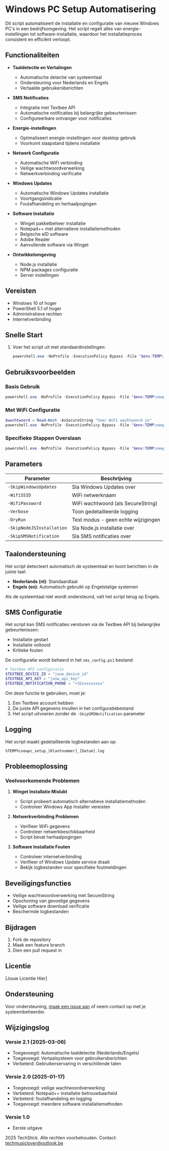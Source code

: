 # Windows PC Setup Automatisering

Dit script automatiseert de installatie en configuratie van nieuwe Windows PC's in een bedrijfsomgeving. Het script regelt alles van energie-instellingen tot software-installatie, waardoor het installatieproces consistent en efficiënt verloopt.

## Functionaliteiten

- **Taaldetectie en Vertalingen**
  - Automatische detectie van systeemtaal
  - Ondersteuning voor Nederlands en Engels
  - Vertaalde gebruikersberichten

- **SMS Notificaties**
  - Integratie met Textbee API
  - Automatische notificaties bij belangrijke gebeurtenissen
  - Configureerbare ontvanger voor notificaties

- **Energie-instellingen**
  - Optimaliseert energie-instellingen voor desktop gebruik
  - Voorkomt slaapstand tijdens installatie

- **Netwerk Configuratie**
  - Automatische WiFi verbinding
  - Veilige wachtwoordverwerking
  - Netwerkverbinding verificatie

- **Windows Updates**
  - Automatische Windows Updates installatie
  - Voortgangsindicatie
  - Foutafhandeling en herhaalpogingen

- **Software Installatie**
  - Winget pakketbeheer installatie
  - Notepad++ met alternatieve installatiemethoden
  - Belgische eID software
  - Adobe Reader
  - Aanvullende software via Winget

- **Ontwikkelomgeving**
  - Node.js installatie
  - NPM packages configuratie
  - Server instellingen

## Vereisten

- Windows 10 of hoger
- PowerShell 5.1 of hoger
- Administratieve rechten
- Internetverbinding

## Snelle Start


1. Voer het script uit met standaardinstellingen:
   ```powershell
   powershell.exe -NoProfile -ExecutionPolicy Bypass -File "$env:TEMP\newpc.ps1"
   ```

## Gebruiksvoorbeelden

### Basis Gebruik
```powershell
powershell.exe -NoProfile -ExecutionPolicy Bypass -File "$env:TEMP\newpc.ps1"
```

### Met WiFi Configuratie
```powershell
$wachtwoord = Read-Host -AsSecureString "Voer WiFi wachtwoord in"
powershell.exe -NoProfile -ExecutionPolicy Bypass -File "$env:TEMP\newpc.ps1" -WifiSSID "BedrijfsWiFi" -WifiPassword $wachtwoord
```

### Specifieke Stappen Overslaan
```powershell
powershell.exe -NoProfile -ExecutionPolicy Bypass -File "$env:TEMP\newpc.ps1" -SkipWindowsUpdates -SkipNodeJSInstallation
```

## Parameters

| Parameter | Beschrijving |
|-----------|--------------|
| `-SkipWindowsUpdates` | Sla Windows Updates over |
| `-WifiSSID` | WiFi netwerknaam |
| `-WifiPassword` | WiFi wachtwoord (als SecureString) |
| `-Verbose` | Toon gedetailleerde logging |
| `-DryRun` | Test modus - geen echte wijzigingen |
| `-SkipNodeJSInstallation` | Sla Node.js installatie over |
| `-SkipSMSNotification` | Sla SMS notificaties over |

## Taalondersteuning

Het script detecteert automatisch de systeemtaal en toont berichten in de juiste taal:

- **Nederlands (nl)**: Standaardtaal
- **Engels (en)**: Automatisch gebruikt op Engelstalige systemen

Als de systeemtaal niet wordt ondersteund, valt het script terug op Engels.

## SMS Configuratie

Het script kan SMS notificaties versturen via de Textbee API bij belangrijke gebeurtenissen:

- Installatie gestart
- Installatie voltooid
- Kritieke fouten

De configuratie wordt beheerd in het `sms_config.ps1` bestand:
```powershell
# Textbee API configuratie
$TEXTBEE_DEVICE_ID = "jouw_device_id"
$TEXTBEE_API_KEY = "jouw_api_key"
$TEXTBEE_NOTIFICATION_PHONE = "+32xxxxxxxxx"
```

Om deze functie te gebruiken, moet je:
1. Een Textbee account hebben
2. De juiste API gegevens invullen in het configuratiebestand
3. Het script uitvoeren zonder de `-SkipSMSNotification` parameter

## Logging

Het script maakt gedetailleerde logbestanden aan op:
```
%TEMP%\newpc_setup_[Klantnummer]_[Datum].log
```

## Probleemoplossing

### Veelvoorkomende Problemen

1. **Winget Installatie Mislukt**
   - Script probeert automatisch alternatieve installatiemethoden
   - Controleer Windows App Installer vereisten

2. **Netwerkverbinding Problemen**
   - Verifieer WiFi gegevens
   - Controleer netwerkbeschikbaarheid
   - Script bevat herhaalpogingen

3. **Software Installatie Fouten**
   - Controleer internetverbinding
   - Verifieer of Windows Update service draait
   - Bekijk logbestanden voor specifieke foutmeldingen

## Beveiligingsfuncties

- Veilige wachtwoordverwerking met SecureString
- Opschoning van gevoelige gegevens
- Veilige software download verificatie
- Beschermde logbestanden

## Bijdragen

1. Fork de repository
2. Maak een feature branch
3. Dien een pull request in

## Licentie

[Jouw Licentie Hier]

## Ondersteuning

Voor ondersteuning, [maak een issue aan](https://github.com/VenimK/MusicLover/issues) of neem contact op met je systeembeheerder.

## Wijzigingslog

### Versie 2.1 (2025-03-06)
- Toegevoegd: Automatische taaldetectie (Nederlands/Engels)
- Toegevoegd: Vertaalsysteem voor gebruikersberichten
- Verbeterd: Gebruikerservaring in verschillende talen

### Versie 2.0 (2025-01-17)
- Toegevoegd: veilige wachtwoordverwerking
- Verbeterd: Notepad++ installatie betrouwbaarheid
- Verbeterd: foutafhandeling en logging
- Toegevoegd: meerdere software installatiemethoden

### Versie 1.0
- Eerste uitgave

 2025 TechStick. Alle rechten voorbehouden. Contact: techmusiclover@outlook.be